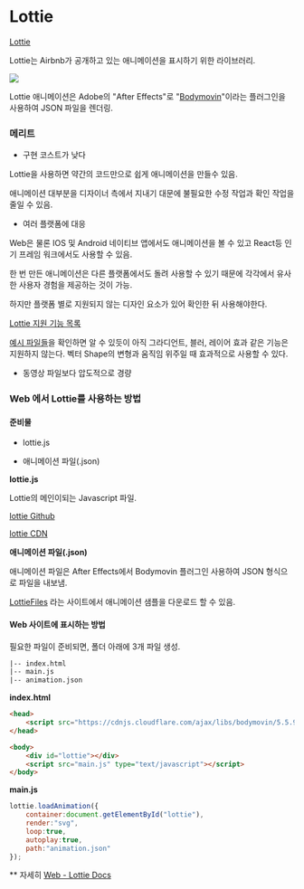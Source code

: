 # Lottie

[Lottie](https://airbnb.design/lottie/)

Lottie는 Airbnb가 공개하고 있는 애니메이션을 표시하기 위한 라이브러리.

![](https://airbnb.design/wp-content/uploads/2017/01/babu.png)

Lottie 애니메이션은 Adobe의 "After Effects"로 "[Bodymovin](https://github.com/airbnb/lottie-web)"이라는 플러그인을 사용하여 JSON 파일을 렌더링.



### 메리트

- 구현 코스트가 낮다

Lottie을 사용하면 약간의 코드만으로 쉽게 애니메이션을 만들수 있음.

애니메이션 대부분을 디자이너 측에서 지내기 대문에 불필요한 수정 작업과 확인 작업을 줄일 수 있음.

- 여러 플랫폼에 대응

Web은 물론 IOS 및 Android 네이티브 앱에서도 애니메이션을 볼 수 있고 React등 인기 프레임 워크에서도 사용할 수 있음. 

한 번 만든 애니메이션은 다른 플랫폼에서도 돌려 사용할 수 있기 때문에 각각에서 유사한 사용자 경험을 제공하는 것이 가능.

하지만 플랫폼 별로 지원되지 않는 디자인 요소가 있어 확인한 뒤 사용해야한다.

[Lottie 지원 기능 목록](https://airbnb.io/lottie/#/supported-features)

[예시 파일들](https://codepen.io/collection/nVYWZR/)을 확인하면 알 수 있듯이 아직 그라디언트, 블러, 레이어 효과 같은 기능은 지원하지 않는다. 벡터 Shape의 변형과 움직임 위주일 때 효과적으로 사용할 수 있다. 

- 동영상 파일보다 압도적으로 경량



### **Web 에서 Lottie를 사용하는 방법**

#### 준비물

- lottie.js

- 애니메이션 파일(.json)



**lottie.js**

Lottie의 메인이되는 Javascript 파일.

[lottie Github](https://github.com/airbnb/lottie-web/tree/master/build/player)

[lottie CDN](https://cdnjs.com/libraries/bodymovin)



**애니메이션 파일(.json)**

애니메이션 파일은 After Effects에서 Bodymovin 플러그인 사용하여 JSON 형식으로 파일을 내보냄.

[LottieFiles](https://lottiefiles.com/) 라는 사이트에서 애니메이션 샘플을 다운로드 할 수 있음.



#### Web 사이트에 표시하는 방법

필요한 파일이 준비되면, 폴더 아래에 3개 파일 생성.

```html
|-- index.html
|-- main.js
|-- animation.json
```



**index.html**

```html
<head>
    <script src="https://cdnjs.cloudflare.com/ajax/libs/bodymovin/5.5.9/lottie.min.js" type="text/javascript"></script>
</head>
```



```html
<body>
    <div id="lottie"></div>
    <script src="main.js" type="text/javascript"></script>
</body>
```



**main.js**

```javascript
lottie.loadAnimation({
    container:document.getElementById("lottie"),
    render:"svg",
    loop:true,
    autoplay:true,
    path:"animation.json"
});
```



** 자세히 [Web - Lottie Docs](http://airbnb.io/lottie/#/web)





